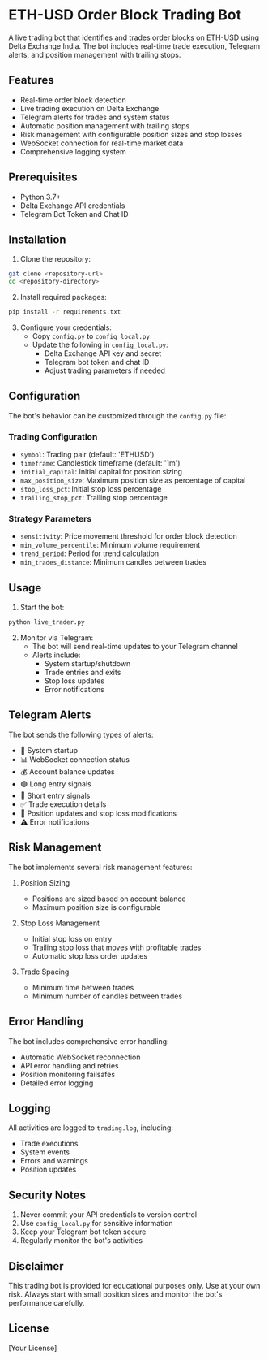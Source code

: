# ETH-USD Order Block Trading Bot

A live trading bot that identifies and trades order blocks on ETH-USD using Delta Exchange India. The bot includes real-time trade execution, Telegram alerts, and position management with trailing stops.

## Features

- Real-time order block detection
- Live trading execution on Delta Exchange
- Telegram alerts for trades and system status
- Automatic position management with trailing stops
- Risk management with configurable position sizes and stop losses
- WebSocket connection for real-time market data
- Comprehensive logging system

## Prerequisites

- Python 3.7+
- Delta Exchange API credentials
- Telegram Bot Token and Chat ID

## Installation

1. Clone the repository:
```bash
git clone <repository-url>
cd <repository-directory>
```

2. Install required packages:
```bash
pip install -r requirements.txt
```

3. Configure your credentials:
   - Copy `config.py` to `config_local.py`
   - Update the following in `config_local.py`:
     - Delta Exchange API key and secret
     - Telegram bot token and chat ID
     - Adjust trading parameters if needed

## Configuration

The bot's behavior can be customized through the `config.py` file:

### Trading Configuration
- `symbol`: Trading pair (default: 'ETHUSD')
- `timeframe`: Candlestick timeframe (default: '1m')
- `initial_capital`: Initial capital for position sizing
- `max_position_size`: Maximum position size as percentage of capital
- `stop_loss_pct`: Initial stop loss percentage
- `trailing_stop_pct`: Trailing stop percentage

### Strategy Parameters
- `sensitivity`: Price movement threshold for order block detection
- `min_volume_percentile`: Minimum volume requirement
- `trend_period`: Period for trend calculation
- `min_trades_distance`: Minimum candles between trades

## Usage

1. Start the bot:
```bash
python live_trader.py
```

2. Monitor via Telegram:
   - The bot will send real-time updates to your Telegram channel
   - Alerts include:
     - System startup/shutdown
     - Trade entries and exits
     - Stop loss updates
     - Error notifications

## Telegram Alerts

The bot sends the following types of alerts:

- 🚀 System startup
- 📊 WebSocket connection status
- 💰 Account balance updates
- 🟢 Long entry signals
- 🔴 Short entry signals
- ✅ Trade execution details
- 🔄 Position updates and stop loss modifications
- ⚠️ Error notifications

## Risk Management

The bot implements several risk management features:

1. Position Sizing
   - Positions are sized based on account balance
   - Maximum position size is configurable

2. Stop Loss Management
   - Initial stop loss on entry
   - Trailing stop loss that moves with profitable trades
   - Automatic stop loss order updates

3. Trade Spacing
   - Minimum time between trades
   - Minimum number of candles between trades

## Error Handling

The bot includes comprehensive error handling:

- Automatic WebSocket reconnection
- API error handling and retries
- Position monitoring failsafes
- Detailed error logging

## Logging

All activities are logged to `trading.log`, including:

- Trade executions
- System events
- Errors and warnings
- Position updates

## Security Notes

1. Never commit your API credentials to version control
2. Use `config_local.py` for sensitive information
3. Keep your Telegram bot token secure
4. Regularly monitor the bot's activities

## Disclaimer

This trading bot is provided for educational purposes only. Use at your own risk. Always start with small position sizes and monitor the bot's performance carefully.

## License

[Your License] 